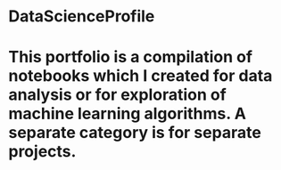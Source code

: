 # DataScienceProfile

# This portfolio is a compilation of notebooks which I created for data analysis or for exploration of machine learning algorithms. A separate category is for separate projects.

